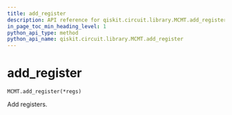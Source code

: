 ```yaml
---
title: add_register
description: API reference for qiskit.circuit.library.MCMT.add_register
in_page_toc_min_heading_level: 1
python_api_type: method
python_api_name: qiskit.circuit.library.MCMT.add_register
---
```


# add\_register

<span id="qiskit.circuit.library.MCMT.add_register" />

`MCMT.add_register(*regs)`

Add registers.

